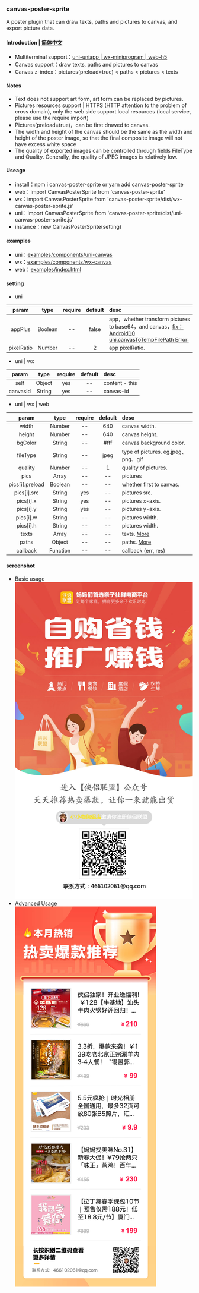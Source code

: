 ### canvas-poster-sprite
A poster plugin that can draw texts, paths and pictures to canvas, and export picture data.

#### Introduction | [简体中文](https://github.com/466102061/canvas-poster-sprite/blob/main/doc/README-ZH.md)
+ Multiterminal support：[uni-uniapp | wx-miniprogram | web-h5](https://github.com/466102061/canvas-poster-sprite/tree/main/dist)
+ Canvas support：draw texts, paths and pictures to canvas
+ Canvas z-index：pictures(preload=true) < paths < pictures < texts

#### Notes
+ Text does not support art form, art form can be replaced by pictures.
+ Pictures resources support | HTTPS (HTTP attention to the problem of cross domain), only the web side support local resources (local service, please use the require import)
+ Pictures(preload=true)，can be first drawed to canvas.
+ The width and height of the canvas should be the same as the width and height of the poster image, so that the final composite image will not have excess white space
+ The quality of exported images can be controlled through fields FileType and Quality. Generally, the quality of JPEG images is relatively low.

#### Useage
+ install：npm i canvas-poster-sprite  or yarn add canvas-poster-sprite
+ web：import CanvasPosterSprite from 'canvas-poster-sprite'
+ wx：import CanvasPosterSprite from 'canvas-poster-sprite/dist/wx-canvas-poster-sprite.js'
+ uni：import CanvasPosterSprite from 'canvas-poster-sprite/dist/uni-canvas-poster-sprite.js'
+ instance：new CanvasPosterSprite(setting)

#### examples
+ uni：[examples/components/uni-canvas](https://github.com/466102061/canvas-poster-sprite/tree/main/examples/components)
+ wx：[examples/components/wx-canvas](https://github.com/466102061/canvas-poster-sprite/tree/main/examples/components)
+ web：[examples/index.html](https://github.com/466102061/canvas-poster-sprite/tree/main/examples)
#### setting
+ uni

| param | type | require | default | desc |
| :----: | :----: | :----: | :----: | :---- |
| appPlus | Boolean | -- | false | app，whether transform pictures to base64，and canvas，[fix：Android10 uni.canvasToTempFilePath Error.](https://ask.dcloud.net.cn/question/103303) |
| pixelRatio | Number | -- | 2 | app pixelRatio. |

+ uni | wx

| param | type | require | default | desc |
| :----: | :----: | :----: | :----: | :---- |
| self | Object | yes | -- | content - this |
| canvasId | String | yes | -- | canvas-id |

+ uni | wx | web

| param | type | require | default | desc |
| :----: | :----: | :----: | :----: | :---- |
| width | Number | -- | 640 | canvas width. |
| height | Number | -- | 640 | canvas height. |
| bgColor | String | -- | #fff | canvas background color. |
| fileType | String | -- | jpeg | type of pictures. eg.jpeg、png、gif |
| quality | Number | -- | 1 | quality of pictures. |
| pics | Array | -- | -- | pictures |
| pics[i].preload | Boolean | -- | -- | whether first to canvas. |
| pics[i].src | String | yes | -- | pictures src. |
| pics[i].x | String | yes | -- | pictures x-axis. |
| pics[i].y | String | yes | -- | pictures y-axis. |
| pics[i].w | String | -- | -- | pictures width. |
| pics[i].h | String | -- | -- | pictures width. |
| texts | Array | -- | -- | texts. [More](https://github.com/466102061/canvas-poster-sprite/blob/main/doc/draw-text.md) |
| paths | Object | -- | -- | paths. [More](https://github.com/466102061/canvas-poster-sprite/blob/main/doc/draw-path.md) |
| callback | Function | -- | -- | callback (err, res) |


#### screenshot

+ Basic usage  
![avatar](https://github.com/466102061/canvas-poster-sprite/blob/main/screenshot/demo-1.png)
+ Advanced Usage   
![avatar](https://github.com/466102061/canvas-poster-sprite/blob/main/screenshot/demo-2.png)

